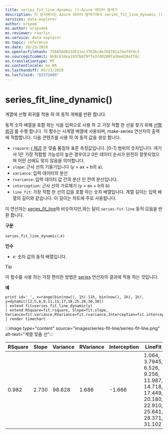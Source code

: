 ```yaml
---
title: series_fit_line_dynamic ()-Azure 데이터 탐색기
description: 이 문서에서는 Azure 데이터 탐색기에서 series_fit_line_dynamic ()에 대해 설명 합니다.
services: data-explorer
author: orspod
ms.author: orspodek
ms.reviewer: rkarlin
ms.service: data-explorer
ms.topic: reference
ms.date: 10/23/2018
ms.openlocfilehash: 756650db23d531ec37636c0e7bd781a74ef9fdc3
ms.sourcegitcommit: bb8c61dea193fbbf9ffe37dd200fa36e428aff8c
ms.translationtype: MT
ms.contentlocale: ko-KR
ms.lasthandoff: 05/13/2020
ms.locfileid: "83372689"
---
```

# <a name="series_fit_line_dynamic"></a>series_fit_line_dynamic()

계열에 선형 회귀를 적용 하 여 동적 개체를 반환 합니다.  

동적 숫자 배열을 포함 하는 식을 입력으로 사용 하 고 가장 적합 한 선을 찾기 위해 [선형 회귀](https://en.wikipedia.org/wiki/Line_fitting) 를 수행 합니다. 이 함수는 시계열 배열에 사용되며, make-series 연산자의 출력에 적합합니다. 다음 콘텐츠를 사용 하 여 동적 값을 생성 합니다.
* `rsquare`: [r 제곱](https://en.wikipedia.org/wiki/Coefficient_of_determination) 은 맞춤 품질의 표준 측정값입니다. [0-1] 범위의 숫자입니다. 여기서 1은 가장 적합할 가능성이 높은 경우이고 0은 데이터 순서가 완전히 잘못되었으며 어떤 선에도 맞지 않음을 의미합니다. 
* `slope`: 근사 선의 기울기입니다 (y = ax + b의 a).
* `variance`: 입력 데이터의 분산
* `rvariance`: 입력 데이터 값 간의 분산 인 잔여 분산입니다.
* `interception`: 근사 선의 가로채기 (y = ax + b의 b)
* `line_fit`: 가장 적합 한 선의 값을 포함 하는 숫자 배열입니다. 계열 길이는 입력 배열의 길이와 같습니다. 이 길이는 차트에 주로 사용됩니다.

이 연산자는 [series_fit_line](series-fit-linefunction.md)와 비슷하지만,와는 달리 `series-fit-line` 동적 모음을 반환 합니다.

**구문**

`series_fit_line_dynamic(`*.x*`)`

**인수**

* *x*: 숫자 값의 동적 배열입니다.

> [!TIP]
> 이 함수를 사용 하는 가장 편리한 방법은 [series](make-seriesoperator.md) 연산자의 결과에 적용 하는 것입니다.

**예**

<!-- csl: https://help.kusto.windows.net:443/Samples -->
```kusto
print id=' ', x=range(bin(now(), 1h)-11h, bin(now(), 1h), 1h), y=dynamic([2,5,6,8,11,15,17,18,25,26,30,30])
| extend fit=series_fit_line_dynamic(y)
| extend RSquare=fit.rsquare, Slope=fit.slope, Variance=fit.variance,RVariance=fit.rvariance,Interception=fit.interception,LineFit=fit.line_fit
| render timechart
```

:::image type="content" source="images/series-fit-line/series-fit-line.png" alt-text="계열 맞춤 선":::

| RSquare | Slope | Variance | RVariance | Interception | LineFit                                                                                     |
|---------|-------|----------|-----------|--------------|---------------------------------------------------------------------------------------------|
| 0.982   | 2.730 | 98.628   | 1.686     | -1.666       | 1.064, 3.7945, 6.526, 9.256, 11.987, 14.718, 17.449, 20.180, 22.910, 25.641, 28.371, 31.102 |
